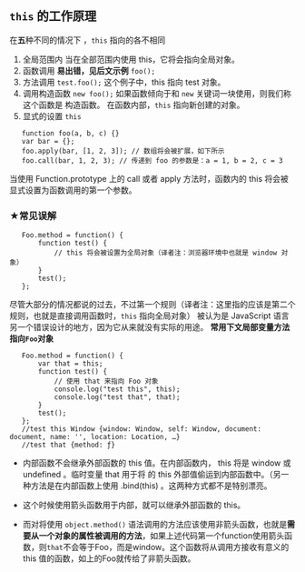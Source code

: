 ## `this` 的工作原理
 在**五**种不同的情况下 ，`this` 指向的各不相同
 
 1. 全局范围内
 当在全部范围内使用 this，它将会指向全局对象。
 2. 函数调用
 **易出错，见后文示例**
 ```foo();```
 3. 方法调用
 ```test.foo();```
 这个例子中，this 指向 test 对象。
 4. 调用构造函数
 ```new foo();```
 如果函数倾向于和 `new` 关键词一块使用，则我们称这个函数是 构造函数。 在函数内部，`this` 指向新创建的对象。
 5. 显式的设置 `this`
 ```
    function foo(a, b, c) {}                  
    var bar = {};
    foo.apply(bar, [1, 2, 3]); // 数组将会被扩展，如下所示
    foo.call(bar, 1, 2, 3); // 传递到 foo 的参数是：a = 1, b = 2, c = 3
 ```
 当使用 Function.prototype 上的 call 或者 apply 方法时，函数内的 this 将会被 显式设置为函数调用的第一个参数。

 ### ★常见误解
 ```
    Foo.method = function() {
        function test() {
            // this 将会被设置为全局对象（译者注：浏览器环境中也就是 window 对象）
        }
        test();
    };
 ```
 尽管大部分的情况都说的过去，不过第一个规则（译者注：这里指的应该是第二个规则，也就是直接调用函数时，`this` 指向全局对象） 被认为是 JavaScript 语言另一个错误设计的地方，因为它从来就没有实际的用途。
 **常用下文局部变量方法指向`Foo`对象**
 ```
    Foo.method = function() {
        var that = this;
        function test() {
            // 使用 that 来指向 Foo 对象
            console.log("test this", this);
            console.log("test that", that);
        }
        test();
    };
    //test this Window {window: Window, self: Window, document: document, name: '', location: Location, …}
    //test that {method: ƒ}
 ```
 * 内部函数不会继承外部函数的 this 值。在内部函数内， this 将是 window 或 undefined 。临时变量 that 用于将 的 this 外部值偷运到内部函数中。（另一种方法是在内部函数上使用 .bind(this) 。这两种方式都不是特别漂亮。
 
 * 这个时候使用箭头函数用于内部，就可以继承外部函数的 this。
 * 而对将使用 `object.method()` 语法调用的方法应该使用非箭头函数，也就是**需要从一个对象的属性被调用的方法**，如果上述代码第一个function使用箭头函数，则`that`不会等于Foo，而是window。这个函数将从调用方接收有意义的 this 值的函数，如上的Foo就传给了非箭头函数。

